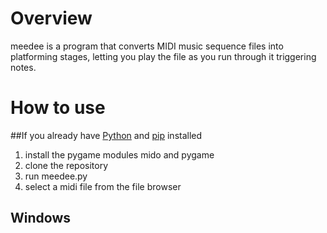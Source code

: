 # Overview
meedee is a program that converts MIDI music sequence files into platforming stages, letting you play the file as you run through it triggering notes.

# How to use
##If you already have [Python](https://www.python.org/) and [pip](https://pypi.org/project/pip/) installed
1. install the pygame modules mido and pygame
1. clone the repository 
1. run meedee.py
1. select a midi file from the file browser
## Windows
